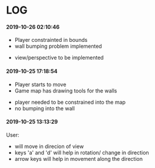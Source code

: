 # LOG

#### 2019-10-26 02:10:46

- Player constrainted in bounds
- wall bumping problem implemented

* view/perspective to be implemented

#### 2019-10-25 17:18:54

- Player starts to move
- Game map has drawing tools for the walls

* player needed to be constrained into the map
* no bumping into the wall

#### 2019-10-25 13:13:29

User:

- will move in direcion of view
- keys 'a' and 'd' will help in rotation/ change in direction
- arrow keys will help in movement along the direction
